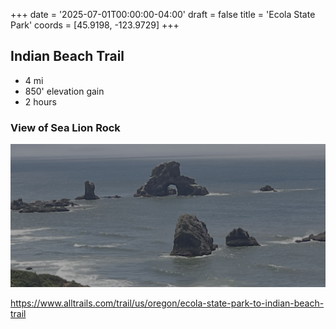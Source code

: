 +++
date = '2025-07-01T00:00:00-04:00'
draft = false
title = 'Ecola State Park'
coords = [45.9198, -123.9729]
+++

## Indian Beach Trail

* 4 mi
* 850' elevation gain
* 2 hours

### View of Sea Lion Rock
![IndianBeach.jpg](IndianBeach.jpg "View of Sea Lion Rock")

https://www.alltrails.com/trail/us/oregon/ecola-state-park-to-indian-beach-trail
